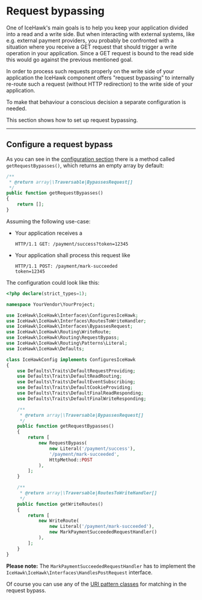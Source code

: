 # Request bypassing
 
One of IceHawk's main goals is to help you keep your application divided into a read and a write side. But when interacting with external systems, like e.g. 
external payment providers, you probably be confronted with a situation where you receive a GET request that should trigger a write operation in your
application. Since a GET request is bound to the read side this would go against the previous mentioned goal.
 
In order to process such requests properly on the write side of your application the IceHawk component offers "request bypassing" to internally 
re-route such a request (without HTTP redirection) to the write side of your application. 

To make that behaviour a conscious decision a separate configuration is needed.
   
This section shows how to set up request bypassing.

---

## Configure a request bypass

As you can see in the [configuration section](@baseUrl@/docs/icehawk/configuration.html) there is a method called `getRequestBypasses()`, which returns an empty array by default:

```php
/**
 * @return array|\Traversable|BypassesRequest[]
 */
public function getRequestBypasses()
{
	return [];
}
```

Assuming the following use-case:

* Your application receives a 
    ```http
    HTTP/1.1 GET: /payment/success?token=12345
    ```
* Your application shall process this request like 
    ```http
    HTTP/1.1 POST: /payment/mark-succeeded
    token=12345
    ```

The configuration could look like this:
 
```php
<?php declare(strict_types=1);

namespace YourVendor\YourProject;

use IceHawk\IceHawk\Interfaces\ConfiguresIceHawk;
use IceHawk\IceHawk\Interfaces\RoutesToWriteHandler;
use IceHawk\IceHawk\Interfaces\BypassesRequest;
use IceHawk\IceHawk\Routing\WriteRoute;
use IceHawk\IceHawk\Routing\RequestBypass;
use IceHawk\IceHawk\Routing\Patterns\Literal;
use IceHawk\IceHawk\Defaults;

class IceHawkConfig implements ConfiguresIceHawk
{
    use Defaults\Traits\DefaultRequestProviding;
    use Defaults\Traits\DefaultReadRouting;
    use Defaults\Traits\DefaultEventSubscribing;
    use Defaults\Traits\DefaultCookieProviding;
    use Defaults\Traits\DefaultFinalReadResponding;
    use Defaults\Traits\DefaultFinalWriteResponding;

    /**
     * @return array|\Traversable|BypassesRequest[]
     */
    public function getRequestBypasses()
    {
    	return [
    	    new RequestBypass(
    	    	new Literal('/payment/success'), 
    	    	'/payment/mark-succeeded', 
    	    	HttpMethod::POST
    	    ),	
		];
    }

    /**
     * @return array|\Traversable|RoutesToWriteHandler[]
     */
    public function getWriteRoutes()
    {
        return [
            new WriteRoute( 
            	new Literal('/payment/mark-succeeded'), 
            	new MarkPaymentSucceededRequestHandler() 
            ),
        ];
    }
}
```

**Please note:** The `MarkPaymentSucceededRequestHandler` has to implement the `IceHawk\IceHawk\Interfaces\HandlesPostRequest` interface.

Of course you can use any of the [URI pattern classes](@baseUrl@/docs/icehawk/routing.html#uri-pattern-classes) for matching in the request bypass.
